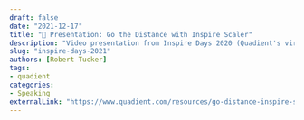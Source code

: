 ```yaml
--- 
draft: false
date: "2021-12-17"
title: "🔗 Presentation: Go the Distance with Inspire Scaler"
description: "Video presentation from Inspire Days 2020 (Quadient's virtual user conference)"
slug: "inspire-days-2021"
authors: [Robert Tucker]
tags:
- quadient
categories:
- Speaking
externalLink: "https://www.quadient.com/resources/go-distance-inspire-scaler"
---
```

